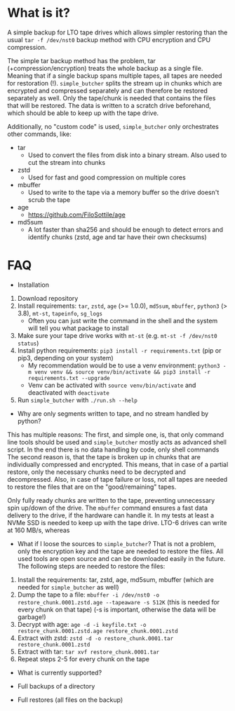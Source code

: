 # What is it?

A simple backup for LTO tape drives which allows simpler restoring than the usual `tar -f /dev/nst0` backup method with
CPU encryption and CPU compression.

The simple tar backup method has the problem, tar (+compression/encryption) treats the whole backup as a single file.
Meaning that if a single backup spans multiple tapes, all tapes are needed for restoration (!).
`simple_butcher` splits the stream up in chunks which are encrypted and compressed separately and can therefore be
restored separately as well. Only the tape/chunk is needed that contains the files that will be restored.
The data is written to a scratch drive beforehand, which should be able to keep up with the tape drive.

Additionally, no "custom code" is used, `simple_butcher` only orchestrates other commands, like:

* tar
    * Used to convert the files from disk into a binary stream. Also used to cut the stream into chunks
* zstd
    * Used for fast and good compression on multiple cores
* mbuffer
    * Used to write to the tape via a memory buffer so the drive doesn't scrub the tape
* age
    * https://github.com/FiloSottile/age
* md5sum
    * A lot faster than sha256 and should be enough to detect errors and identify chunks (zstd, age and tar have their
      own checksums)

# FAQ

* Installation

1) Download repository
2) Install requirements: `tar`, `zstd`, `age` (>= 1.0.0), `md5sum`, `mbuffer`, `python3`
   (> 3.8), `mt-st`, `tapeinfo`, `sg_logs`
    * Often you can just write the command in the shell and the system will tell you what package to install
3) Make sure your tape drive works with `mt-st` (e.g. `mt-st -f /dev/nst0 status`)
4) Install python requirements: `pip3 install -r requirements.txt` (pip or pip3, depending on your system)
    * My recommendation would be to use a venv
      environment: `python3 -m venv venv && source venv/bin/activate && pip3 install -r requirements.txt --upgrade`
    * Venv can be activated with `source venv/bin/activate` and deactivated with `deactivate`
5) Run `simple_butcher` with `./run.sh --help`

* Why are only segments written to tape, and no stream handled by python?

This has multiple reasons: The first, and simple one, is, that only command line tools should be used and
`simple_butcher` mostly acts as advanced shell script. In the end there is no data handling by code, only shell commands
The second reason is, that the tape is broken up in chunks that are individually compressed and encrypted.
This means, that in case of a partial restore, only the necessary chunks need to be decrypted and decompressed.
Also, in case of tape failure or loss, not all tapes are needed to restore the files that are on the
"good/remaining" tapes.

Only fully ready chunks are written to the tape, preventing unnecessary spin up/down of the drive.
The `mbuffer` command ensures a fast data delivery to the drive, if the hardware can handle it.
In my tests at least a NVMe SSD is needed to keep up with the tape drive. LTO-6 drives can write at 160 MB/s, whereas

* What if I loose the sources to `simple_butcher`?
  That is not a problem, only the encryption key and the tape are needed to restore the files. All used tools are
  open source and can be downloaded easily in the future. The following steps are needed to restore the files:

1) Install the requirements: tar, zstd, age, md5sum, mbuffer (which are needed for `simple_butcher` as well)
2) Dump the tape to a file: `mbuffer -i /dev/nst0 -o restore_chunk.0001.zstd.age --tapeaware -s 512K`
   (this is needed for every chunk on that tape) (-s is important, otherwise the data will be garbage!)
3) Decrypt with age: `age -d -i keyfile.txt -o restore_chunk.0001.zstd.age restore_chunk.0001.zstd`
4) Extract with zstd: `zstd -d -o restore_chunk.0001.tar restore_chunk.0001.zstd`
5) Extract with tar: `tar xvf restore_chunk.0001.tar`
6) Repeat steps 2-5 for every chunk on the tape

* What is currently supported?

* Full backups of a directory
* Full restores (all files on the backup)
